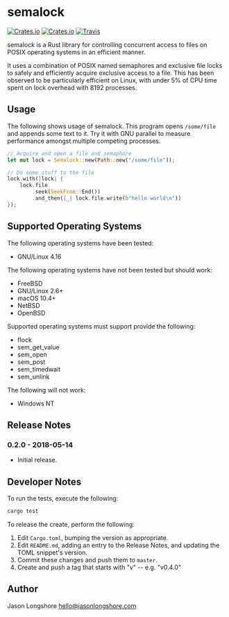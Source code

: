 # semalock

[![Crates.io](https://img.shields.io/crates/v/semalock.svg?style=flat-square)](https://crates.io/crates/semalock)
[![Crates.io](https://img.shields.io/crates/d/semalock.svg?style=flat-square)](https://crates.io/crates/semalock)
[![Travis](https://img.shields.io/travis/longshorej/semalock.svg?style=flat-square)](https://travis-ci.org/longshorej/semalock)

semalock is a Rust library for controlling concurrent access to files on POSIX operating systems in an efficient manner.

It uses a combination of POSIX named semaphores and exclusive file locks to safely and efficiently acquire exclusive access to a file. This has been observed to be particularly efficient on Linux, with under 5% of CPU time spent on lock overhead with 8192 processes.

## Usage

The following shows usage of semalock. This program opens `/some/file` and appends some text to it. Try it with GNU parallel to measure performance amongst multiple competing processes.

```rust
// Acquire and open a file and semaphore
let mut lock = Semalock::new(Path::new("/some/file"));

// Do some stuff to the file
lock.with(|lock| {
    lock.file
        .seek(SeekFrom::End())
        .and_then(|_| lock.file.write(b"hello world\n"))
});
```

## Supported Operating Systems

The following operating systems have been tested:

* GNU/Linux 4.16

The following operating systems have not been tested but should work:

* FreeBSD
* GNU/Linux 2.6+
* macOS 10.4+
* NetBSD
* OpenBSD

Supported operating systems must support provide the following:

* flock
* sem_get_value
* sem_open
* sem_post
* sem_timedwait
* sem_unlink

The following will not work:

* Windows NT

## Release Notes

### 0.2.0 - 2018-05-14

* Initial release.

## Developer Notes

To run the tests, execute the following:

```bash
cargo test
```

To release the create, perform the following:

1. Edit `Cargo.toml`, bumping the version as appropriate.
2. Edit `README.md`, adding an entry to the Release Notes, and updating the TOML snippet's version.
3. Commit these changes and push them to `master`.
4. Create and push a tag that starts with "v" -- e.g. "v0.4.0"

## Author

Jason Longshore <hello@jasonlongshore.com>
